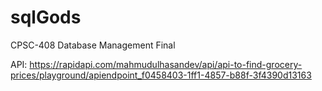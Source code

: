# sqlGods
CPSC-408 Database Management Final

API: https://rapidapi.com/mahmudulhasandev/api/api-to-find-grocery-prices/playground/apiendpoint_f0458403-1ff1-4857-b88f-3f4390d13163
